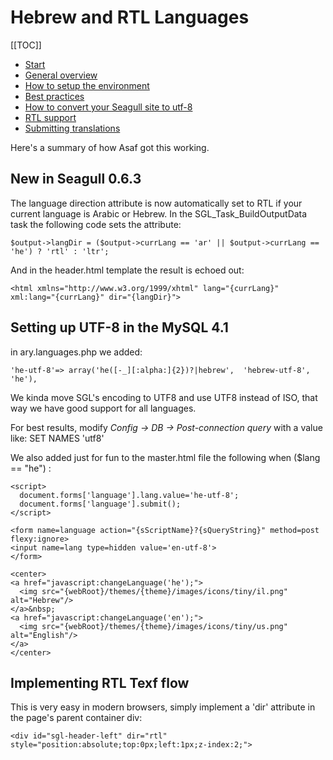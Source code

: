 <!-- Name: Howto/Internationalisation/HebrewAndRtlLanguages -->
<!-- Version: 8 -->
<!-- Last-Modified: 2009/03/04 10:53:31 -->
<!-- Author: demian -->
# Hebrew and RTL Languages
[[TOC]]

 * [Start](/wiki:Howto/Internationalisation/)
 * [General overview](/wiki:Howto/Internationalisation/General/)
 * [How to setup the environment](/wiki:Howto/Internationalisation/TechSetup/)
 * [Best practices](/wiki:Howto/Internationalisation/TranslationBestPractices/)
 * [How to convert your Seagull site to utf-8](/wiki:Howto/Internationalisation/ConvertingSeagullSitesToUtf8/)
 * [RTL support](/wiki:Howto/Internationalisation/HebrewAndRtlLanguages/)
 * [Submitting translations](/wiki:Howto/Internationalisation/SubmittingTranslations/)

Here's a summary of how Asaf got this working.

## New in Seagull 0.6.3
The language direction attribute is now automatically set to RTL if your current language is Arabic or Hebrew.  In the SGL_Task_BuildOutputData task the following code sets the attribute:


    $output->langDir = ($output->currLang == 'ar' || $output->currLang == 'he') ? 'rtl' : 'ltr';

And in the header.html template the result is echoed out:


    <html xmlns="http://www.w3.org/1999/xhtml" lang="{currLang}" xml:lang="{currLang}" dir="{langDir}">



## Setting up UTF-8 in the MySQL 4.1
in ary.languages.php we added:


    'he-utf-8'=> array('he([-_][:alpha:]{2})?|hebrew',  'hebrew-utf-8', 'he'),


We kinda move SGL's encoding to UTF8 and use UTF8 instead of ISO, that way
we have good support for all languages.

For best results, modify  _Config -> DB -> Post-connection query_ with a value like: SET NAMES 'utf8'

We also added just for fun to the master.html file the following when ($lang == "he") :


    <script>
      document.forms['language'].lang.value='he-utf-8';
      document.forms['language'].submit();
    </script>
    
    <form name=language action="{sScriptName}?{sQueryString}" method=post flexy:ignore>
    <input name=lang type=hidden value='en-utf-8'>
    </form>
    
    <center>
    <a href="javascript:changeLanguage('he');">
      <img src="{webRoot}/themes/{theme}/images/icons/tiny/il.png" alt="Hebrew"/>
    </a>&nbsp;
    <a href="javascript:changeLanguage('en');">
      <img src="{webRoot}/themes/{theme}/images/icons/tiny/us.png" alt="English"/>
    </a>
    </center>

## Implementing RTL Texf flow
This is very easy in modern browsers, simply implement a 'dir' attribute in the page's parent container div:


    <div id="sgl-header-left" dir="rtl" style="position:absolute;top:0px;left:1px;z-index:2;">